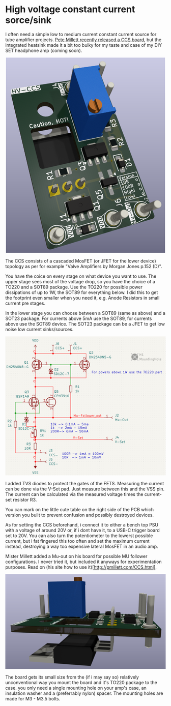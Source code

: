 # High voltage constant current sorce/sink

I often need a simple low to medium current constant current source for tube amplifier projects. [Pete Millett recently released a CCS board](http://pmillett.com/CCS.html), but the integrated heatsink made it a bit too bulky for my taste and case of my DIY SET headphone amp (coming soon).

<p align="center">
    <img src="./Hardware/doc/HV%20CCS%203D%20View.png" width="500">
</p>

The CCS consists of a cascaded MosFET (or JFET for the lower device) topology as per for example "Valve Amplifiers by Morgan Jones p.152 (D)". 

You have the coice on every stage on what device you want to use. The upper stage sees most of the voltage drop, so you have the choice of a TO220 and a SOT89 package. Use the TO220 for possible power dissipations of up to 1W, the SOT89 for everything below. I did this to get the footprint even smaller when you need it, e.g. Anode Resistors in small current pre stages. 

In the lower stage you can choose between a SOT89 (same as above) and a SOT23 package. For currents above 5mA use the SOT89, for currents above use the SOT89 device. The SOT23 package can be a JFET to get low noise low current sinks/sources.

![Schematic of the CCS](./Hardware/doc/HV%20CCS%20Schematic.png)

I added TVS diodes to protect the gates of the FETS. Measuring the current can be done via the V-Set pad. Just measure between this and the VSS pin. The current can be calculated via the measured voltage times the current-set resistor R3.

You can mark on the little cute table on the right side of the PCB which version you built to prevent confusion and possibly destroyed devices. 

As for setting the CCS beforehand, i connect it to either a bench top PSU with a voltage of around 20V or, if i dont have it, to a USB-C trigger board set to 20V. You can also turn the potentiometer to the lowerst possible current, but i fat fingered this too often and set the maximum current instead, destroying a way too expensive lateral MosFET in an audio amp.

Mister Millett added a Mu-out on his board for possible MU follower configurations. I never tried it, but included it anyways for experimentation purposes. Read on (his site how to use it)[http://pmillett.com/CCS.html].

<p align="center">
    <img src="./Hardware/doc/HV CCS side.png" width="700">
</p>

The board gets its small size from the (if i may say so) relatively unconventional way you mount the board and it's TO220 package to the case. you only need a single mounting hole on your amp's case, an insulation washer and a (preferrably nylon) spacer. The mounting holes are made for M3 - M3.5 bolts.